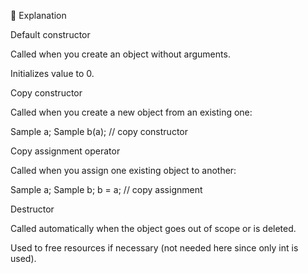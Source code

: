 📌 Explanation

Default constructor

Called when you create an object without arguments.

Initializes value to 0.

Copy constructor

Called when you create a new object from an existing one:

Sample a;
Sample b(a);   // copy constructor


Copy assignment operator

Called when you assign one existing object to another:

Sample a;
Sample b;
b = a;   // copy assignment


Destructor

Called automatically when the object goes out of scope or is deleted.

Used to free resources if necessary (not needed here since only int is used).